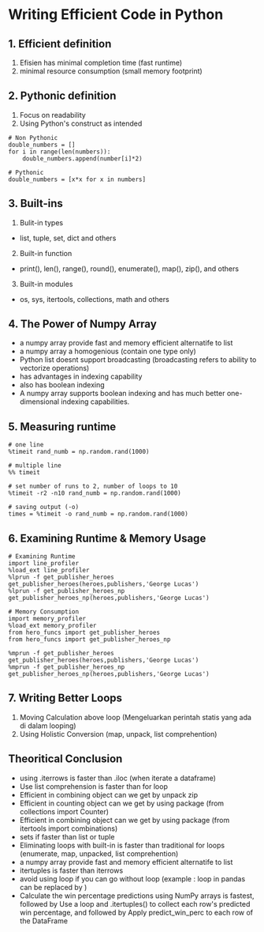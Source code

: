 # Writing Efficient Code in Python

## 1. Efficient definition
1. Efisien has minimal completion time (fast runtime)
2. minimal resource consumption (small memory footprint)

## 2. Pythonic definition
1. Focus on readability
2. Using Python's construct as intended

```
# Non Pythonic
double_numbers = []
for i in range(len(numbers)):
    double_numbers.append(number[i]*2)

# Pythonic
double_numbers = [x*x for x in numbers]
```

## 3. Built-ins
1. Bulit-in types
- list, tuple, set, dict and others

2. Built-in function
- print(), len(), range(), round(), enumerate(), map(), zip(), and others

3. Built-in modules
- os, sys, itertools, collections, math and others

## 4. The Power of Numpy Array
- a numpy array provide fast and memory efficient alternatife to list
- a numpy array a homogenious (contain one type only) 
- Python list doesnt support broadcasting (broadcasting refers to ability to vectorize operations)
- has advantages in indexing capability
- also has boolean indexing 
- A numpy array supports boolean indexing and has much better one-dimensional indexing capabilities.

## 5. Measuring runtime
```
# one line
%timeit rand_numb = np.random.rand(1000)

# multiple line
%% timeit 

# set number of runs to 2, number of loops to 10
%timeit -r2 -n10 rand_numb = np.random.rand(1000)

# saving output (-o)
times = %timeit -o rand_numb = np.random.rand(1000)

```

## 6. Examining Runtime & Memory Usage 
```
# Examining Runtime
import line_profiler
%load_ext line_profiler
%lprun -f get_publisher_heroes get_publisher_heroes(heroes,publishers,'George Lucas')
%lprun -f get_publisher_heroes_np get_publisher_heroes_np(heroes,publishers,'George Lucas')

# Memory Consumption
import memory_profiler
%load_ext memory_profiler
from hero_funcs import get_publisher_heroes
from hero_funcs import get_publisher_heroes_np

%mprun -f get_publisher_heroes get_publisher_heroes(heroes,publishers,'George Lucas')
%mprun -f get_publisher_heroes_np get_publisher_heroes_np(heroes,publishers,'George Lucas')
```

## 7. Writing Better Loops
1. Moving Calculation above loop (Mengeluarkan perintah statis yang ada di dalam looping)
2. Using Holistic Conversion (map, unpack, list comprehention)

## Theoritical Conclusion
- using .iterrows is faster than .iloc (when iterate a dataframe)
- Use list comprehension is faster than for loop
- Efficient in combining object can we get by unpack zip
- Efficient in counting object can we get by using package (from collections import Counter)
- Efficient in combining object can we get by using package (from itertools import combinations)
- sets if faster than list or tuple
- Eliminating loops with built-in is faster than traditional for loops (enumerate, map, unpacked, list comprehention)
- a numpy array provide fast and memory efficient alternatife to list
- itertuples is faster than iterrows
- avoid using loop if you can go without loop (example : loop in pandas can be replaced by )
- Calculate the win percentage predictions using NumPy arrays is fastest, followed by Use a loop and .itertuples() to collect each row's predicted win percentage, and followed by Apply predict_win_perc to each row of the DataFrame